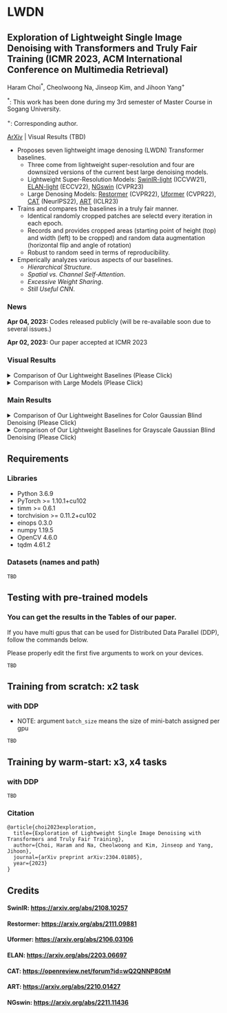 # LWDN
## Exploration of Lightweight Single Image Denoising with Transformers and Truly Fair Training (ICMR 2023, ACM International Conference on Multimedia Retrieval)

Haram Choi<sup>*</sup>, Cheolwoong Na, Jinseop Kim, and Jihoon Yang<sup>+</sup>

<sup>*</sup>: This work has been done during my 3rd semester of Master Course in Sogang University.

<sup>+</sup>: Corresponding author.

[ArXiv](https://arxiv.org/abs/2304.01805) | Visual Results (TBD)

- Proposes seven lightweight image denosing (LWDN) Transformer baselines.
  - Three come from lightweight super-resolution and four are downsized versions of the current best large denoising models.
  - Lightweight Super-Resolution Models: [SwinIR-light](https://arxiv.org/abs/2108.10257) (ICCVW21), [ELAN-light](https://arxiv.org/abs/2203.06697) (ECCV22), [NGswin](https://arxiv.org/abs/2211.11436) (CVPR23)
  - Large Denosing Models: [Restormer](https://arxiv.org/abs/2111.09881) (CVPR22), [Uformer](https://arxiv.org/abs/2106.03106) (CVPR22), [CAT](https://openreview.net/forum?id=wQ2QNNP8GtM) (NeurIPS22), [ART](https://arxiv.org/abs/2210.01427) (ICLR23)
- Trains and compares the baselines in a truly fair manner.
  - Identical randomly cropped patches are selectd every iteration in each epoch.
  - Records and provides cropped areas (starting point of height (top) and width (left) to be cropped) and random data augmentation (horizontal flip and angle of rotation)
  - Robust to random seed in terms of reproducibility.
- Emperically analyzes various aspects of our baselines.
  - _Hierarchical Structure_.
  - _Spatial vs. Channel Self-Attention_.
  - _Excessive Weight Sharing_.
  - _Still Useful CNN_.
  
### News
**Apr 04, 2023:** Codes released publicly (will be re-available soon due to several issues.)

**Apr 02, 2023:** Our paper accepted at ICMR 2023

### Visual Results

<details>
<summary>Comparison of Our Lightweight Baselines (Please Click)</summary>

![001denoising_results](https://user-images.githubusercontent.com/69415453/229990361-53e7d0e4-969b-4539-8c91-214f61a3ceb2.png)

</details>

<details>
<summary>Comparison with Large Models (Please Click)</summary>

![002comp_with_large](https://user-images.githubusercontent.com/69415453/229990365-b7eae8f8-976c-4fca-a866-4c3cf26a922d.png)

</details>

### Main Results

<details>
<summary>Comparison of Our Lightweight Baselines for Color Gaussian Blind Denoising (Please Click)</summary>

![003color_denoising](https://user-images.githubusercontent.com/69415453/229990368-a77730fb-8ba7-493a-bdf8-0754f6eb46d4.png)

</details>

<details>
<summary>Comparison of Our Lightweight Baselines for Grayscale Gaussian Blind Denoising (Please Click)</summary>

![004gray_denoising](https://user-images.githubusercontent.com/69415453/229990371-93aee4d0-165f-489d-9170-65f10667fd60.png)

</details>

## Requirements

### Libraries
* Python 3.6.9
* PyTorch >= 1.10.1+cu102
* timm >= 0.6.1
* torchvision >= 0.11.2+cu102
* einops 0.3.0
* numpy 1.19.5
* OpenCV 4.6.0
* tqdm 4.61.2

### Datasets (names and path)

```
TBD
```

## Testing with pre-trained models
### You can get the results in the Tables of our paper.

If you have multi gpus that can be used for Distributed Data Parallel (DDP), follow the commands below.

Please properly edit the first five arguments to work on your devices.
```
TBD
```

## Training from scratch: x2 task
### with DDP
- NOTE: argument ```batch_size``` means the size of mini-batch assigned per gpu
```
TBD
```

## Training by warm-start: x3, x4 tasks
### with DDP
```
TBD
```

### Citation
```
@article{choi2023exploration,
  title={Exploration of Lightweight Single Image Denoising with Transformers and Truly Fair Training},
  author={Choi, Haram and Na, Cheolwoong and Kim, Jinseop and Yang, Jihoon},
  journal={arXiv preprint arXiv:2304.01805},
  year={2023}
}
```

## Credits
#### SwinIR: https://arxiv.org/abs/2108.10257
#### Restormer: https://arxiv.org/abs/2111.09881
#### Uformer: https://arxiv.org/abs/2106.03106
#### ELAN: https://arxiv.org/abs/2203.06697
#### CAT: https://openreview.net/forum?id=wQ2QNNP8GtM
#### ART: https://arxiv.org/abs/2210.01427
#### NGswin: https://arxiv.org/abs/2211.11436
